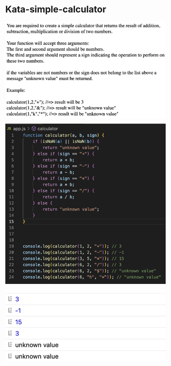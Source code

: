 # Kata-simple-calculator

![screen image](pic.png)

![code image](code.png)

![console image](con.png)